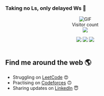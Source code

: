 ﻿### Taking no Ls, only delayed Ws 🥇

<!--
**i-Pix/i-pix** is a ✨ _special_ ✨ repository because its `README.md` (this file) appears on your GitHub profile.

Here are some ideas to get you started:-->

<p align="center"> 
  <img align="center" alt="GIF" src="Atsumu Miya Haikyuu GIF - AtsumuMiya Haikyuu Anime - Discover & Share GIFs.gif"><br>
  Visitor count<br>
  <img src="https://profile-counter.glitch.me/nitinfication/count.svg" />
</p>


<p align="center">
  <img src ="https://github-readme-stats.vercel.app/api?username=nitinfication&show_icons=true&count_private=true&theme=darcula&hide_border=true&hide=issues,contribs&bg_color=00000000">
  <img src ="https://github-readme-stats.vercel.app/api/top-langs/?username=nitinfication&layout=compact&hide_border=true&theme=darcula&bg_color=00000000&langs_count=6&hide=jupyter%20notebook,tex,css,php">
  <img src ="https://github-readme-streak-stats.herokuapp.com?user=nitinfication&theme=darcula&hide_border=true&background=FFFFFF00">
  <br>
  <br>
</p>

## Find me around the web 🌎 
- Struggling on <a href="https://www.leetcode.com/inarizaki/">LeetCode</a> 😍
- Practising on <a href="https://www.codeforces.com/profile/kryp/">Codeforces</a> 🙃
- Sharing updates on <a href="https://www.linkedin.com/in/krypnotebook/">LinkedIn</a> 😇


